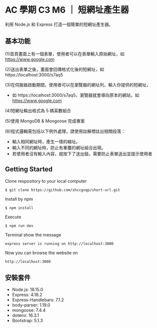 # AC 學期 C3 M6 ｜ 短網址產生器

利用 Node.js 和 Express 打造一個簡單的短網址產生器。

## 基本功能

(1)首頁畫面上有一個表單，使用者可以在表單輸入原始網址，如 https://www.google.com

(2)送出表單之後，畫面會回傳格式化後的短網址，如 https://localhost:3000/s7aq5

(3)在伺服器啟動期間，使用者可以在瀏覽器的網址列，輸入你提供的短網址，

- 如 https://localhost:3000/s7aq5，瀏覽器就會導向原本的網站，如 https://www.google.com

(4)短網址輸出格式為 5 碼英數組合 

(5)使用 MongoDB & Mongoose 完成專案

(6)程式邏輯需包括以下例外處理，請使用註解標註出相關段落：

- 輸入相同網址時，產生一樣的縮址。
- 輸入不同的網址時，防止有重覆的網址組合出現。
- 若使用者沒有輸入內容，就按下了送出鈕，需要防止表單送出並提示使用者

## Getting Started

Clone respository to your local computer

```
$ git clone https://github.com/shccgxqp/short-url.git
```

Install by npm

```
$ npm install
```

Execute

```
$ npm run dev
```

Terminal show the message

```
express server is running on http://localhost:3000
```

Now you can browse the website on

```
http://localhost:3000
```

## 安裝套件

- Node.js: 18.15.0
- Express: 4.18.2
- Express-Handlebars: 7.1.2
- body-parser: 1.19.0
- mongoose: 7.4.4
- dotenv: 16.3.1
- Bootstrap: 5.1.3
